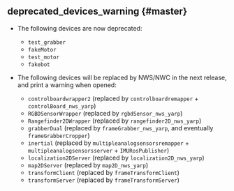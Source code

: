 deprecated_devices_warning {#master}
--------------------------

* The following devices are now deprecated:
  * `test_grabber`
  * `fakeMotor`
  * `test_motor`
  * `fakebot`

* The following devices will be replaced by NWS/NWC in the next release, and
  print a warning when opened:
  * `controlboardwrapper2` (replaced by `controlboardremapper` + `controlBoard_nws_yarp`)
  * `RGBDSensorWrapper` (replaced by `rgbdSensor_nws_yarp`)
  * `Rangefinder2DWrapper` (replaced by `rangefinder2D_nws_yarp`)
  * `grabberDual` (replaced by `frameGrabber_nws_yarp`, and eventually `frameGrabberCropper`)
  * `inertial` (replaced by `multipleanalogsensorsremapper` + `multipleanalogsensorsserver` + `IMURosPublisher`)
  * `localization2DServer` (replaced by `localization2D_nws_yarp`)
  * `map2DServer` (replaced by `map2D_nws_yarp`)
  * `transformClient` (replaced by `frameTransformClient`)
  * `transformServer` (replaced by `frameTransformServer`)
